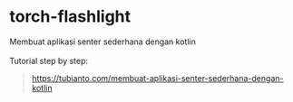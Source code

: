 # torch-flashlight
Membuat aplikasi senter sederhana dengan kotlin
<br/>
<br/>
Tutorial step by step:
> <a href="https://tubianto.com/membuat-aplikasi-senter-sederhana-dengan-kotlin/" target="_blank">https://tubianto.com/membuat-aplikasi-senter-sederhana-dengan-kotlin</a>
